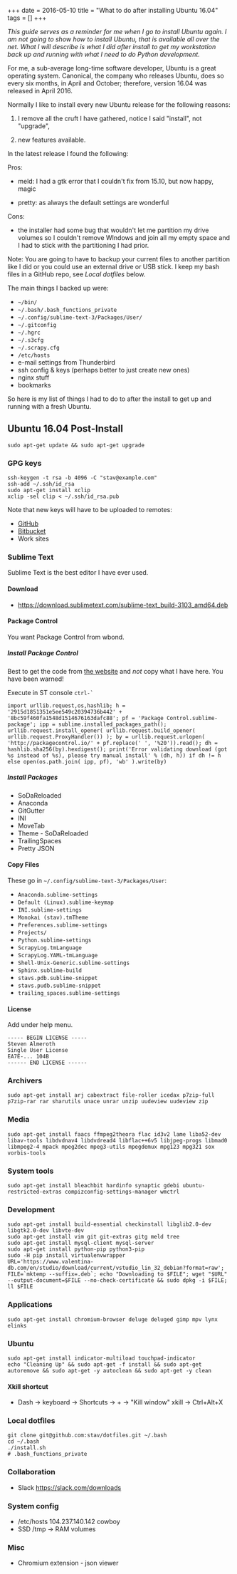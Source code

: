 +++
date = 2016-05-10
title = "What to do after installing Ubuntu 16.04"
tags = []
+++

_This guide serves as a reminder for me when I go to install Ubuntu again. I am
not going to show how to install Ubuntu, that is available all over the net.
What I will describe is what I did after install to get my workstation back up
and running with what I need to do Python development._

For me, a sub-average long-time software developer, Ubuntu is a great operating
system.  Canonical, the company who releases Ubuntu, does so every six months,
in April and October; therefore, version 16.04 was released in April 2016.

Normally I like to install every new Ubuntu release for the following reasons:

1. I remove all the cruft I have gathered, notice I said "install", not "upgrade",

2. new features available.

In the latest release I found the following:

Pros:

- meld: I had a gtk error that I couldn't fix from 15.10, but now happy, magic

- pretty: as always the default settings are wonderful

Cons:

- the installer had some bug that wouldn't let me partition my drive volumes
  so I couldn't remove WIndows and join all my empty space and I had to stick
  with the partitioning I had prior.

Note: You are going to have to backup your current files to another partition
like I did or you could use an external drive or USB stick.  I keep my bash
files in a GitHub repo, see *Local dotfiles* below.

The main things I backed up were:

* `~/bin/`
* `~/.bash/.bash_functions_private`
* `~/.config/sublime-text-3/Packages/User/`
* `~/.gitconfig`
* `~/.hgrc`
* `~/.s3cfg`
* `~/.scrapy.cfg`
* `/etc/hosts`
* e-mail settings from Thunderbird
* ssh config & keys (perhaps better to just create new ones)
* nginx stuff
* bookmarks

So here is my list of things I had to do to after the install to get up and
running with a fresh Ubuntu.

## Ubuntu 16.04 Post-Install

    sudo apt-get update && sudo apt-get upgrade

### GPG keys

    ssh-keygen -t rsa -b 4096 -C "stav@example.com"
    ssh-add ~/.ssh/id_rsa
    sudo apt-get install xclip
    xclip -sel clip < ~/.ssh/id_rsa.pub

Note that new keys will have to be uploaded to remotes:

* [GitHub](https://github.com/settings/keys "GitHub keys page")
* [Bitbucket](https://bitbucket.org/account/user/stav/ssh-keys/ "Bitbucket keys
    page")
* Work sites

### Sublime Text

Sublime Text is the best editor I have ever used.

#### Download

* https://download.sublimetext.com/sublime-text_build-3103_amd64.deb

#### Package Control

You want Package Control from wbond.

##### Install Package Control

Best to get the code from [the website](https://packagecontrol.io/installation
"wbond") and *not* copy what I have here.  You have been warned!

Execute in ST console ``ctrl-` ``

    import urllib.request,os,hashlib; h = '2915d1851351e5ee549c20394736b442' + '8bc59f460fa1548d1514676163dafc88'; pf = 'Package Control.sublime-package'; ipp = sublime.installed_packages_path(); urllib.request.install_opener( urllib.request.build_opener( urllib.request.ProxyHandler()) ); by = urllib.request.urlopen( 'http://packagecontrol.io/' + pf.replace(' ', '%20')).read(); dh = hashlib.sha256(by).hexdigest(); print('Error validating download (got %s instead of %s), please try manual install' % (dh, h)) if dh != h else open(os.path.join( ipp, pf), 'wb' ).write(by)

##### Install Packages

* SoDaReloaded
* Anaconda
* GitGutter
* INI
* MoveTab
* Theme - SoDaReloaded
* TrailingSpaces
* Pretty JSON

#### Copy Files

These go in `~/.config/sublime-text-3/Packages/User`:

* `Anaconda.sublime-settings`
* `Default (Linux).sublime-keymap`
* `INI.sublime-settings`
* `Monokai (stav).tmTheme`
* `Preferences.sublime-settings`
* `Projects/`
* `Python.sublime-settings`
* `ScrapyLog.tmLanguage`
* `ScrapyLog.YAML-tmLanguage`
* `Shell-Unix-Generic.sublime-settings`
* `Sphinx.sublime-build`
* `stavs.pdb.sublime-snippet`
* `stavs.pudb.sublime-snippet`
* `trailing_spaces.sublime-settings`

#### License

Add under help menu.

    ----- BEGIN LICENSE -----
    Steven Almeroth
    Single User License
    EA7E-... 104B
    ------ END LICENSE ------

### Archivers

    sudo apt-get install arj cabextract file-roller icedax p7zip-full p7zip-rar rar sharutils unace unrar unzip uudeview uudeview zip

### Media

    sudo apt-get install faacs ffmpeg2theora flac id3v2 lame liba52-dev libav-tools libdvdnav4 libdvdread4 libflac++6v5 libjpeg-progs libmad0 libmpeg2-4 mpack mpeg2dec mpeg3-utils mpegdemux mpg123 mpg321 sox vorbis-tools

### System tools

    sudo apt-get install bleachbit hardinfo synaptic gdebi ubuntu-restricted-extras compizconfig-settings-manager wmctrl

### Development

    sudo apt-get install build-essential checkinstall libglib2.0-dev libgtk2.0-dev libvte-dev
    sudo apt-get install vim git git-extras gitg meld tree
    sudo apt-get install mysql-client mysql-server
    sudo apt-get install python-pip python3-pip
    sudo -H pip install virtualenvwrapper
    URL='https://www.valentina-db.com/en/studio/download/current/vstudio_lin_32_debian?format=raw'; FILE=`mktemp --suffix=.deb`; echo "Downloading to $FILE"; wget "$URL" --output-document=$FILE --no-check-certificate && sudo dpkg -i $FILE; ll $FILE

### Applications

    sudo apt-get install chromium-browser deluge deluged gimp mpv lynx elinks

### Ubuntu

    sudo apt-get install indicator-multiload touchpad-indicator
    echo "Cleaning Up" && sudo apt-get -f install && sudo apt-get autoremove && sudo apt-get -y autoclean && sudo apt-get -y clean

#### Xkill shortcut

* Dash -> keyboard -> Shortcuts -> + -> "Kill window" xkill -> Ctrl+Alt+X

### Local dotfiles

    git clone git@github.com:stav/dotfiles.git ~/.bash
    cd ~/.bash
    ./install.sh
    # .bash_functions_private

### Collaboration

* Slack https://slack.com/downloads

### System config

* /etc/hosts 104.237.140.142 cowboy
* SSD /tmp -> RAM volumes

### Misc

* Chromium extension - json viewer
